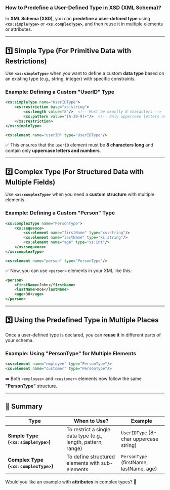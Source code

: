 ### **How to Predefine a User-Defined Type in XSD (XML Schema)?**  

In **XML Schema (XSD)**, you can **predefine a user-defined type** using **`<xs:simpleType>`** or **`<xs:complexType>`**, and then reuse it in multiple elements or attributes.  

---

## **1️⃣ Simple Type (For Primitive Data with Restrictions)**
Use **`<xs:simpleType>`** when you want to define a custom **data type** based on an existing type (e.g., string, integer) with specific constraints.

### **Example: Defining a Custom "UserID" Type**
```xml
<xs:simpleType name="UserIDType">
    <xs:restriction base="xs:string">
        <xs:length value="8"/>  <!-- Must be exactly 8 characters -->
        <xs:pattern value="[A-Z0-9]+"/>  <!-- Only uppercase letters and numbers -->
    </xs:restriction>
</xs:simpleType>

<xs:element name="userID" type="UserIDType"/>
```
✅ This ensures that the `userID` element must be **8 characters long** and contain only **uppercase letters and numbers**.

---

## **2️⃣ Complex Type (For Structured Data with Multiple Fields)**
Use **`<xs:complexType>`** when you need a **custom structure** with multiple elements.

### **Example: Defining a Custom "Person" Type**
```xml
<xs:complexType name="PersonType">
    <xs:sequence>
        <xs:element name="firstName" type="xs:string"/>
        <xs:element name="lastName" type="xs:string"/>
        <xs:element name="age" type="xs:int"/>
    </xs:sequence>
</xs:complexType>

<xs:element name="person" type="PersonType"/>
```
✅ Now, you can use `<person>` elements in your XML like this:
```xml
<person>
    <firstName>John</firstName>
    <lastName>Doe</lastName>
    <age>30</age>
</person>
```

---

## **3️⃣ Using the Predefined Type in Multiple Places**
Once a user-defined type is declared, you can **reuse it** in different parts of your schema.

### **Example: Using "PersonType" for Multiple Elements**
```xml
<xs:element name="employee" type="PersonType"/>
<xs:element name="customer" type="PersonType"/>
```
➡️ Both `<employee>` and `<customer>` elements now follow the same **"PersonType"** structure.

---

## **🔹 Summary**
| Type | When to Use? | Example |
|------|------------|---------|
| **Simple Type (`<xs:simpleType>`)** | To restrict a single data type (e.g., length, pattern, range) | `UserIDType` (8-char uppercase string) |
| **Complex Type (`<xs:complexType>`)** | To define structured elements with sub-elements | `PersonType` (firstName, lastName, age) |

Would you like an example with **attributes** in complex types? 🚀